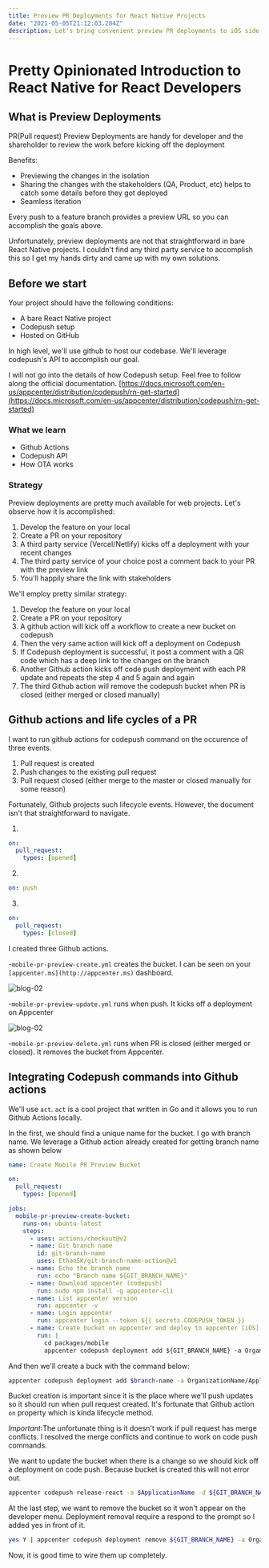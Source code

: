 ```yaml
---
title: Preview PR Deployments for React Native Projects
date: "2021-05-05T21:12:03.284Z"
description: Let's bring convenient preview PR deployments to iOS side of React Native Projects (Android is doable too)
---
```


# Pretty Opinionated Introduction to React Native for React Developers

## What is Preview Deployments

PR(Pull request) Preview Deployments are handy for developer and the shareholder to review the work before kicking off the deployment

Benefits:

- Previewing the changes in the isolation
- Sharing the changes with the stakeholders (QA, Product, etc) helps to catch some details before they got deployed
- Seamless iteration

Every push to a feature branch provides a preview URL so you can accomplish the goals above.

Unfortunately, preview deployments are not that straightforward in bare React Native projects. I couldn't find any third party service to accomplish this so I get my hands dirty and came up with my own solutions.

## Before we start

Your project should have the following conditions:

- A bare React Native project
- Codepush setup
- Hosted on GitHub

In high level, we'll use github to host our codebase. We'll leverage codepush's API to accomplish our goal.

I will not go into the details of how Codepush setup. Feel free to follow along the official documentation. [https://docs.microsoft.com/en-us/appcenter/distribution/codepush/rn-get-started](https://docs.microsoft.com/en-us/appcenter/distribution/codepush/rn-get-started)

### What we learn

- Github Actions
- Codepush API
- How OTA works

### Strategy

Preview deployments are pretty much available for web projects. Let's observe how it is accomplished:

1. Develop the feature on your local
2. Create a PR on your repository
3. A third party service (Vercel/Netlify) kicks off a deployment with your recent changes
4. The third party service of your choice post a comment back to your PR with the preview link
5. You'll happily share the link with stakeholders

We'll employ pretty similar strategy:

1. Develop the feature on your local
2. Create a PR on your repository
3. A github action will kick off a workflow to create a new bucket on codepush
4. Then the very same action will kick off a deployment on Codepush
5. If Codepush deployment is successful, it post a comment with a QR code which has a deep link to the changes on the branch
6. Another Github action kicks off code push deployment with each PR update and repeats the step 4 and 5 again and again
7. The third Github action will remove the codepush bucket when PR is closed (either merged or closed manually)

## Github actions and life cycles of a PR

I want to run github actions for codepush command on the occurence of three events.

1. Pull request is created
2. Push changes to the existing pull request
3. Pull request closed (either merge to the master or closed manually for some reason)

Fortunately, Github projects such lifecycle events. However, the document isn't that straightforward to navigate.

1.

```yaml
on:
  pull_request:
    types: [opened]
```

2.

```yaml
on: push
```

3.

```yaml
on:
  pull_request:
    types: [closed]
```

I created three Github actions.

-`mobile-pr-preview-create.yml` creates the bucket. I can be seen on your `[appcenter.ms](http://appcenter.ms)` dashboard.

![blog-02](https://i.postimg.cc/9F7DHXtm/blog-01.jpg)

-`mobile-pr-preview-update.yml` runs when push. It kicks off a deployment on Appcenter

![blog-02](https://i.postimg.cc/DwQmmCMR/blog-02.jpg)

-`mobile-pr-preview-delete.yml` runs when PR is closed (either merged or closed). It removes the bucket from Appcenter.

## Integrating Codepush commands into Github actions

We'll use `act`. `act` is a cool project that written in Go and it allows you to run Github Actions locally.

In the first, we should find a unique name for the bucket. I go with branch name. We leverage a Github action already created for getting branch name as shown below

```yaml
name: Create Mobile PR Preview Bucket

on:
  pull_request:
    types: [opened]

jobs:
  mobile-pr-preview-create-bucket:
    runs-on: ubuntu-latest
    steps:
      - uses: actions/checkout@v2
      - name: Git branch name
        id: git-branch-name
        uses: EthanSK/git-branch-name-action@v1
      - name: Echo the branch name
        run: echo "Branch name ${GIT_BRANCH_NAME}"
      - name: Download appcenter (codepush)
        run: sudo npm install -g appcenter-cli
      - name: List appcenter version
        run: appcenter -v
      - name: Login appcenter
        run: appcenter login --token ${{ secrets.CODEPUSH_TOKEN }}
      - name: Create bucket on appcenter and deploy to appcenter [iOS]
        run: |
          cd packages/mobile
          appcenter codepush deployment add ${GIT_BRANCH_NAME} -a OrganizationName/ApplicationName
```

And then we'll create a buck with the command below:

```bash
appcenter codepush deployment add $branch-name -a OrganizationName/ApplicationName
```

Bucket creation is important since it is the place where we'll push updates so it should run when pull request created. It's fortunate that Github action `on` property which is kinda lifecycle method.

_Important_:The unfortunate thing is it doesn't work if pull request has merge conflicts. I resolved the merge conflicts and continue to work on code push commands.

We want to update the bucket when there is a change so we should kick off a deployment on code push. Because bucket is created this will not error out.

```bash
appcenter codepush release-react -a $ApplicationName -d ${GIT_BRANCH_NAME} -e ./index.js -p ./ios/applicationName/Info.plist -t `cat package.json | jq -r .version` || yarn postcodePushIos && echo \"Codepush iOS Update Failed.
```

At the last step, we want to remove the bucket so it won't appear on the developer menu. Deployment removal require a respond to the prompt so I added yes in front of it.

```bash
yes Y | appcenter codepush deployment remove ${GIT_BRANCH_NAME} -a OrganizationName/ApplicationName
```

Now, it is good time to wire them up completely.
